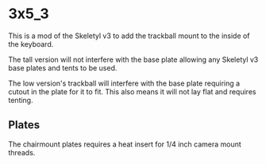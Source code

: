 # 3x5_3

This is a mod of the Skeletyl v3 to add the trackball mount to the inside of the keyboard. 

The tall version will not interfere with the base plate allowing any Skeletyl v3 base plates and tents to be used.

The low version's trackball will interfere with the base plate requiring a cutout in the plate for it to fit. This also means it will not lay flat and requires tenting.


## Plates
The chairmount plates requires a heat insert for 1/4 inch camera mount threads.
